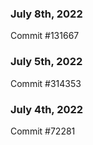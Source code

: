 ### July 8th, 2022

Commit #131667

### July 5th, 2022

Commit #314353


### July 4th, 2022

Commit #72281
